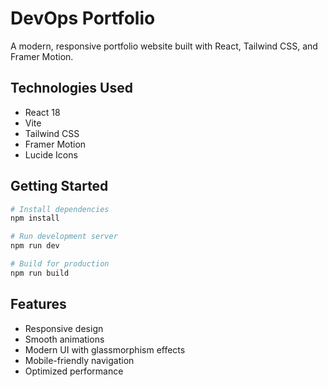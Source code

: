 # DevOps Portfolio

A modern, responsive portfolio website built with React, Tailwind CSS, and Framer Motion.

## Technologies Used

- React 18
- Vite
- Tailwind CSS
- Framer Motion
- Lucide Icons

## Getting Started

```bash
# Install dependencies
npm install

# Run development server
npm run dev

# Build for production
npm run build
```

## Features

- Responsive design
- Smooth animations
- Modern UI with glassmorphism effects
- Mobile-friendly navigation
- Optimized performance